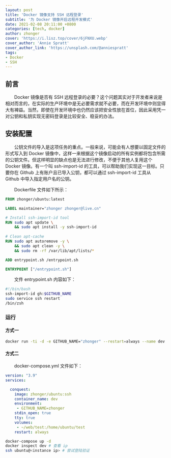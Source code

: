 ```yaml
---
layout: post
title: 'Docker 镜像支持 SSH 远程登录'
subtitle: '为 Docker 镜像开启远程开发模式'
date: 2021-02-08 20:11:00 +0800
categories: [tech, docker]
author: zhonger
cover: 'https://i.lisz.top/cover/6jFNXU.webp'
cover_author: 'Annie Spratt'
cover_author_link: 'https://unsplash.com/@anniespratt'
tags: 
- Docker
- SSH
---
```


## 前言

&emsp;&emsp;Docker 镜像是否有 SSH 远程登录的必要？这个问题其实对于开发者来说是相对而言的，在实际的生产环境中是无必要需求就不必要，而在开发环境中则显得大有裨益。当然，即使在开发环境中也仍然应该把安全性放在首位，因此采用凭一对公钥和私钥实现无密码登录是比较安全、稳妥的办法。

## 安装配置

&emsp;&emsp;公钥文件的导入是这项任务的重点。一般来说，可能会有人想要以固定文件的形式写入到 Docker 镜像中，这样一来根据这个镜像启动的所有实例都将包含所需的公钥文件。但这样明显的缺点也是无法进行修改，不便于其他人复用这个 Docker 镜像。有一个叫 ssh-import-id 的工具，可以帮助我们实现这一目标。只要你在 Github 上有账户且已导入公钥，都可以通过 ssh-import-id 工具从 Github 中导入指定用户名的公钥。

&emsp;&emsp;Dockerfile 文件如下所示：

```dockerfile
FROM zhonger/ubuntu:latest

LABEL maintainer="zhonger zhonger@live.cn"

# Install ssh-import-id tool
RUN sudo apt update \
    && sudo apt install -y ssh-import-id 
    
# Clean apt-cache
RUN sudo apt autoremove -y \
    && sudo apt clean -y \
    && sudo rm -rf /var/lib/apt/lists/*

ADD entrypoint.sh /entrypoint.sh

ENTRYPOINT ["/entrypoint.sh"]
```

&emsp;&emsp;文件 entrypoint.sh 内容如下：

```bash
#!/bin/bash
ssh-import-id gh:$GITHUB_NAME
sudo service ssh restart
/bin/zsh
```

### 运行

#### 方式一

```bash
docker run -ti -d -e GITHUB_NAME="zhonger" --restart=always --name dev zhonger/ubuntu:ssh
```

#### 方式二

&emsp;&emsp;docker-compose.yml 文件如下：

```yaml
version: "3.9"
services:

  conquest:
    image: zhonger/ubuntu:ssh
    container_name: dev
    environment:
     - GITHUB_NAME=zhonger
    stdin_open: true
    tty: true
    volumes:
     - ~/web/test:/home/ubuntu/test
    restart: always
```

```bash
docker-compose up -d
docker inspect dev # 查看 ip
ssh ubuntu@<instance ip> # 尝试登陆验证
```
